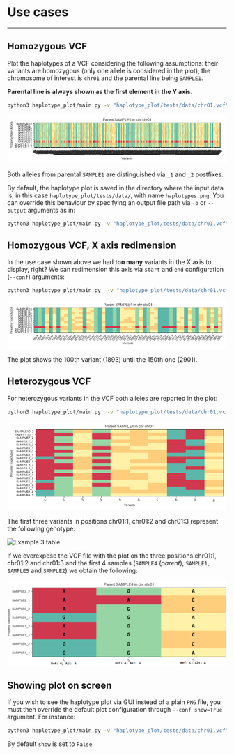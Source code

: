 # Use cases

---

## Homozygous VCF

Plot the haplotypes of a VCF considering the following assumptions: their variants are homozygous (only one allele is considered in the plot), the chromosome of interest is `chr01` and the parental line being `SAMPLE1`.

**Parental line is always shown as the first element in the Y axis.**

```bash
python3 haplotype_plot/main.py -v "haplotype_plot/tests/data/chr01.vcf" -c "chr01" -p "SAMPLE1" -z HOM
```

![Example 1](images/example_1.png)

Both alleles from parental `SAMPLE1` are distinguished via `_1` and `_2` postfixes.

By default, the haplotype plot is saved in the directory where the input data is, in this case `haplotype_plot/tests/data/`, with name `haplotypes.png`. You can override this behaviour by specifying an output file path via `-o` or `--output` arguments as in:

```bash
python3 haplotype_plot/main.py -v "haplotype_plot/tests/data/chr01.vcf" -c "chr01" -p "SAMPLE1" -z HOM -o "/path/to/plot.png"
```

## Homozygous VCF, X axis redimension

In the use case shown above we had **too many** variants in the X axis to display, right? We can redimension this axis via `start` and `end` configuration (`--conf`) arguments:

```bash
python3 haplotype_plot/main.py  -v "haplotype_plot/tests/data/chr01.vcf" -c "chr01" -p "SAMPLE1" -z HOM --conf start=100 end=150
```

![Example 2](images/example_2.png)

The plot shows the 100th variant (1893) until the 150th one (2901).

## Heterozygous VCF

For heterozygous variants in the VCF both alleles are reported in the plot:

```bash
python3 haplotype_plot/main.py  -v "haplotype_plot/tests/data/chr01.vcf" -c "chr01" -p "SAMPLE4" -z HET --conf start=0 end=10
```

![Example 3](images/example_3.png)

The first three variants in positions chr01:1, chr01:2 and chr01:3 represent the following genotype:

<img src="/use_cases/images/example_3_tsv.png" data-origin="images/example_3_tsv.png" alt="Example 3 table" width="450">

If we overexpose the VCF file with the plot on the three positions chr01:1, chr01:2 and chr01:3 and the first 4 samples (`SAMPLE4` (*parent*), `SAMPLE1`, `SAMPLE5` and `SAMPLE2`) we obtain the following:

![Example 3 plot with VCF](images/example_3_plot_w_vcf.png)

## Showing plot on screen

If you wish to see the haplotype plot via GUI instead of a plain `PNG` file, you must then override the default plot configuration through `--conf show=True` argument. For instance:

```bash
python3 haplotype_plot/main.py -v "haplotype_plot/tests/data/chr01.vcf" -c "chr01" -p "SAMPLE1" -z HOM --conf show=True
```

By default `show` is set to `False`.